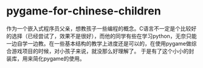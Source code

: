# pygame-for-chinese-children
作为一个嵌入式程序员父亲，想教孩子一些编程的概念。C语言不一定是个比较好的选择（已经尝试了，效果不是很好），而他的同学有些在学习python，无奈只能一边自学一边教。在一些基本结构的教学上进度还是可以的，在使用pygame做综合游戏项目的时候，对小孩子来说，就没那么好理解了。
于是有了这个小小的封装库，用来简化pygame的使用。

